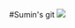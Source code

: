 #Sumin's git
<a href="https://mail.google.com/mail" target="_blank"><img src="C:\Users\ksm25\Downloads\gmail.svg"/></a>
